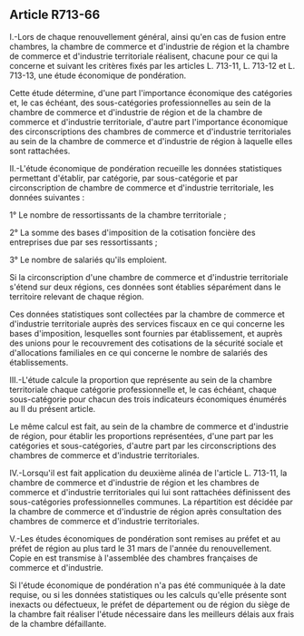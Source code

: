 Article R713-66
----
I.-Lors de chaque renouvellement général, ainsi qu'en cas de fusion entre
chambres, la chambre de commerce et d'industrie de région et la chambre de
commerce et d'industrie territoriale réalisent, chacune pour ce qui la concerne
et suivant les critères fixés par les articles L. 713-11, L. 713-12 et L.
713-13, une étude économique de pondération.

Cette étude détermine, d'une part l'importance économique des catégories et, le
cas échéant, des sous-catégories professionnelles au sein de la chambre de
commerce et d'industrie de région et de la chambre de commerce et d'industrie
territoriale, d'autre part l'importance économique des circonscriptions des
chambres de commerce et d'industrie territoriales au sein de la chambre de
commerce et d'industrie de région à laquelle elles sont rattachées.

II.-L'étude économique de pondération recueille les données statistiques
permettant d'établir, par catégorie, par sous-catégorie et par circonscription
de chambre de commerce et d'industrie territoriale, les données suivantes :

1° Le nombre de ressortissants de la chambre territoriale ;

2° La somme des bases d'imposition de la cotisation foncière des entreprises due
par ses ressortissants ;

3° Le nombre de salariés qu'ils emploient.

Si la circonscription d'une chambre de commerce et d'industrie territoriale
s'étend sur deux régions, ces données sont établies séparément dans le
territoire relevant de chaque région.

Ces données statistiques sont collectées par la chambre de commerce et
d'industrie territoriale auprès des services fiscaux en ce qui concerne les
bases d'imposition, lesquelles sont fournies par établissement, et auprès des
unions pour le recouvrement des cotisations de la sécurité sociale et
d'allocations familiales en ce qui concerne le nombre de salariés des
établissements.

III.-L'étude calcule la proportion que représente au sein de la chambre
territoriale chaque catégorie professionnelle et, le cas échéant, chaque
sous-catégorie pour chacun des trois indicateurs économiques énumérés au II du
présent article.

Le même calcul est fait, au sein de la chambre de commerce et d'industrie de
région, pour établir les proportions représentées, d'une part par les catégories
et sous-catégories, d'autre part par les circonscriptions des chambres de
commerce et d'industrie territoriales.

IV.-Lorsqu'il est fait application du deuxième alinéa de l'article L. 713-11, la
chambre de commerce et d'industrie de région et les chambres de commerce et
d'industrie territoriales qui lui sont rattachées définissent des
sous-catégories professionnelles communes. La répartition est décidée par la
chambre de commerce et d'industrie de région après consultation des chambres de
commerce et d'industrie territoriales.

V.-Les études économiques de pondération sont remises au préfet et au préfet de
région au plus tard le 31 mars de l'année du renouvellement. Copie en est
transmise à l'assemblée des chambres françaises de commerce et d'industrie.

Si l'étude économique de pondération n'a pas été communiquée à la date requise,
ou si les données statistiques ou les calculs qu'elle présente sont inexacts ou
défectueux, le préfet de département ou de région du siège de la chambre fait
réaliser l'étude nécessaire dans les meilleurs délais aux frais de la chambre
défaillante.
